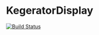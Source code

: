 # KegeratorDisplay

[![Build Status](https://travis-ci.com/denvercoder98/KegeratorDisplay.svg?token=XqKupTjkWmYQhH8Lmh55&branch=develop)](https://travis-ci.com/denvercoder98/KegeratorDisplay)



